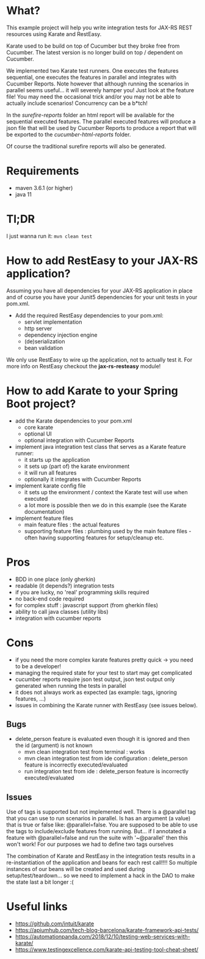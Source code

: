 # What?

This example project will help you write integration tests for JAX-RS REST resources using Karate and RestEasy.

Karate used to be build on top of Cucumber but they broke free from Cucumber. The latest version is no
longer build on top / dependent on Cucumber.

We implemented two Karate test runners. One executes the features sequential, one executes the features
in parallel and integrates with Cucumber Reports. Note however that although running the scenarios in parallel
seems useful... it will severely hamper you! Just look at the feature file! You may need the occasional
trick and/or you may not be able to actually include scenarios! Concurrency can be a b*tch!  

In the _surefire-reports_ folder an html report will be available for the sequential executed features.
The parallel executed features will produce a json file that will be used by Cucumber Reports to produce
a report that will be exported to the _cucumber-html-reports_ folder.

Of course the traditional surefire reports will also be generated.

# Requirements

* maven 3.6.1 (or higher)
* java 11

# Tl;DR

I just wanna run it: `mvn clean test`

# How to add RestEasy to your JAX-RS application?

Assuming you have all dependencies for your JAX-RS application in place and of course you have
your Junit5 dependencies for your unit tests in your pom.xml.

* Add the required RestEasy dependencies to your pom.xml:
  * servlet implementation
  * http server
  * dependency injection engine
  * (de)serialization
  * bean validation 

We only use RestEasy to wire up the application, not to actually test it. For more info on RestEasy
checkout the __jax-rs-resteasy__ module!

# How to add Karate to your Spring Boot project?

* add the Karate dependencies to your pom.xml
  * core karate
  * optional UI
  * optional integration with Cucumber Reports 
* implement java integration test class that serves as a Karate feature runner:
  * it starts up the application
  * it sets up (part of) the karate environment
  * it will run all features
  * optionally it integrates with Cucumber Reports
* implement karate config file
  * it sets up the environment / context the Karate test will use when executed
  * a lot more is possible then we do in this example (see the Karate documentation)
* implement feature files
  * main feature files : the actual features
  * supporting feature files : plumbing used by the main feature files - often having supporting
    features for setup/cleanup etc.

# Pros

* BDD in one place (only gherkin)
* readable (it depends?) integration tests
* if you are lucky, no 'real' programming skills required
* no back-end code required
* for complex stuff : javascript support (from gherkin files)
* ability to call java classes (utility libs)
* integration with cucumber reports

# Cons

* if you need the more complex karate features pretty quick -> you need to be a developer!
* managing the required state for your test to start may get complicated
* cucumber reports require json test output, json test output only generated when running the tests in parallel
* it does not always work as expected (as example: tags, ignoring features, ...) 
* issues in combining the Karate runner with RestEasy (see issues below).

## Bugs

* delete_person feature is evaluated even though it is ignored and then the id (argument) is not known
  * mvn clean integration test from terminal : works
  * mvn clean integration test from ide configuration : delete_person feature is incorrectly executed/evaluated
  * run integration test from ide : delete_person feature is incorrectly executed/evaluated
        
## Issues

Use of tags is supported but not implemented well. There is a @parallel tag that you can use to run
scenarios in parallel. Is has an argument (a value) that is true or false like: @parallel=false. 
You are supposed to be able to use the tags to include/exclude features from running. But... if I
annotated a feature with @parallel=false and run the suite with '~@parallel' then this won't work!
For our purposes we had to define two tags ourselves

The combination of Karate and RestEasy in the integration tests results in a re-instantiation of the 
application and beans for each rest call!!!! So multiple instances of our beans will be created and 
used during setup/test/teardown... so we need to implement a hack in the DAO to make the state 
last a bit longer :(
        
# Useful links        
        
* https://github.com/intuit/karate
* https://apiumhub.com/tech-blog-barcelona/karate-framework-api-tests/
* https://automationpanda.com/2018/12/10/testing-web-services-with-karate/
* https://www.testingexcellence.com/karate-api-testing-tool-cheat-sheet/
